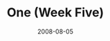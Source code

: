 ---
layout: music 
title: "One (Week Five)"
series: "One"
date: 2008-08-05 
description: "Kevin Myers from 12Stone church in Atlanta continues our ONE series."
audio: "http://s3.amazonaws.com/crossroadsaudiomessages/One_Week_5_Kevin_Meyers_8-3-2008.mp3"
audio-duration: "37:21"
src: "http://www.crossroads.net/players/media/series/one-banner.gif"
---